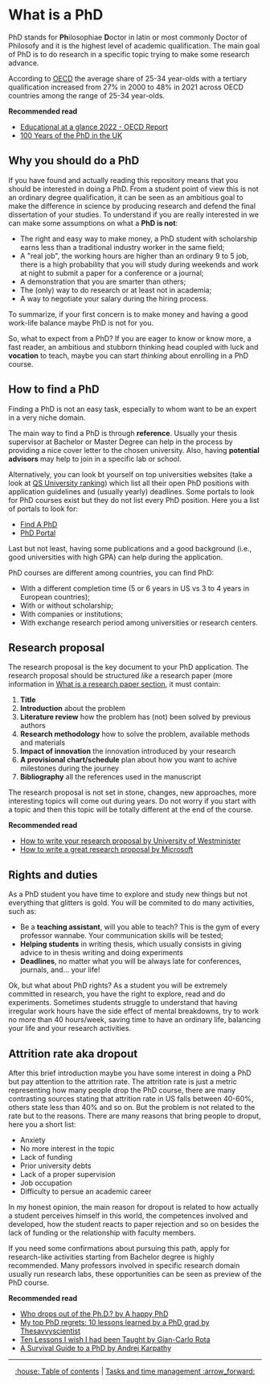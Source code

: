 # What is a PhD
PhD stands for **Ph**ilosophiae **D**octor in latin or most commonly Doctor of Philosofy and it is the highest level of academic qualification. The main goal of PhD is to do research in a specific topic trying to make some research advance.

According to [OECD](https://www.oecd.org/) the average share of 25-34 year-olds with a tertiary qualification increased from 27% in 2000 to 48% in 2021 across OECD countries among the range of 25-34 year-olds.

**Recommended read**
* [Educational at a glance 2022 - OECD Report](https://www.oecd.org/education/education-at-a-glance/)
* [100 Years of the PhD in the UK](https://discovery.ucl.ac.uk/id/eprint/10068565/)


## Why you should do a PhD
If you have found and actually reading this repository means that you should be interested in doing a PhD. From a student point of view this is not an ordinary degree qualification, it can be seen as an ambitious goal to make the difference in science by producing research and defend the final dissertation of your studies.
To understand if you are really interested in we can make some assumptions on what a **PhD is not**:
- The right and easy way to make money, a PhD student with scholarship earns less than a traditional industry worker in the same field;
- A "real job", the working hours are higher than an ordinary 9 to 5 job, there is a high probability that you will study during weekends and work at night to submit a paper for a conference or a journal;
- A demonstration that you are smarter than others;
- The (only) way to do research or at least not in academia;
- A way to negotiate your salary during the hiring process.

To summarize, if your first concern is to make money and having a good work-life balance maybe PhD is not for you.

So, what to expect from a PhD? If you are eager to know or know more, a fast reader, an ambitious and stubborn thinking head coupled with luck and **vocation** to teach, maybe you can start _thinking_ about enrolling in a PhD course.


## How to find a PhD
Finding a PhD is not an easy task, especially to whom want to be an expert in a very niche domain.

The main way to find a PhD is through **reference**. Usually your thesis supervisor at Bachelor or Master Degree can help in the process by providing a nice cover letter to the chosen university. Also, having **potential advisors** may help to join in a specific lab or school.

Alternatively, you can look bt yourself on top universities websites (take a look at [QS University ranking](https://www.topuniversities.com/university-rankings)) which list all their open PhD positions with application guidelines and (usually yearly) deadlines.
Some portals to look for PhD courses exist but they do not list every PhD position.
Here you a list of portals to look for:
* [Find A PhD](https://www.findaphd.com/phds/)
* [PhD Portal](https://www.phdportal.com/)

Last but not least, having some publications and a good background (i.e., good universities with high GPA) can help during the application.

PhD courses are different among countries, you can find PhD:
* With a different completion time (5 or 6 years in US vs 3 to 4 years in European countries);
* With or without scholarship;
* With companies or institutions;
* With exchange research period among universities or research centers.


## Research proposal
The research proposal is the key document to your PhD application. The research proposal should be structured _like_ a research paper (more information in [What is a research paper section](https://github.com/ric-sar/ultimate_phd_student_guide/blob/main/what_is_a_research_paper.md), it must contain:
1. **Title**
2. **Introduction** about the problem 
3. **Literature review** how the problem has (not) been solved by previous authors
4. **Research methodology** how to solve the problem, available methods and materials
5. **Impact of innovation** the innovation introduced by your research
6. **A provisional chart/schedule** plan about how you want to achive milestones during the journey
7. **Bibliography** all the references used in the manuscript

The research proposal is not set in stone, changes, new approaches, more interesting topics will come out during years. Do not worry if you start with a topic and then this topic will be totally different at the end of the course.

**Recommended read**
* [How to write your research proposal by University of Westminister](https://www.westminster.ac.uk/study/postgraduate/research-degrees/entry-requirements/how-to-write-your-research-proposal)
* [How to write a great research proposal by Microsoft](https://www.microsoft.com/en-us/research/academic-program/how-to-write-a-great-research-proposal/)


## Rights and duties
As a PhD student you have time to explore and study new things but not everything that glitters is gold.
You will be commited to do many activities, such as:
* Be a **teaching assistant**, will you able to teach? This is the gym of every professor wannabe. Your communication skills will be tested;
* **Helping students** in writing thesis, which usually consists in giving advice to in thesis writing and doing experiments
* **Deadlines**, no matter what you will be always late for conferences, journals, and... your life!

Ok, but what about PhD rights? As a student you will be extremely committed in research, you have the right to explore, read and do experiments.
Sometimes students struggle to understand that having irregular work hours have the side effect of mental breakdowns, try to work no more than 40 hours/week, saving time to have an ordinary life, balancing your life and your research activities.


## Attrition rate aka dropout
After this brief introduction maybe you have some interest in doing a PhD but pay attention to the attrition rate. The attrition rate is just a metric representing how many people drop the PhD course, there are many contrasting sources stating that attrition rate in US falls between 40-60%, others state less than 40% and so on.
But the problem is not related to the rate but to the reasons. There are many reasons that bring people to droput, here you a short list:
* Anxiety
* No more interest in the topic
* Lack of funding
* Prior university debts
* Lack of a proper supervision
* Job occupation
* Difficulty to persue an academic career

In my honest opinion, the main reason for dropout is related to how actually a student perceives himself in this world, the competences involved and developed, how the student reacts to paper rejection and so on besides the lack of funding or the relationship with faculty members.

If you need some confirmations about pursuing this path, apply for research-like activities starting from Bachelor degree is highly recommended. Many professors involved in specific research domain usually run research labs, these opportunities can be seen as preview of the PhD course.

**Recommended read**
* [Who drops out of the Ph.D.? by A happy PhD](https://ahappyphd.org/posts/drop-out-phd/)
* [My top PhD regrets: 10 lessons learned by a PhD grad by Thesavvyscientist](https://www.thesavvyscientist.com/phd-regrets/)
* [Ten Lessons I wish I had been Taught by Gian-Carlo Rota](https://alumni.media.mit.edu/~cahn/life/gian-carlo-rota-10-lessons.html)
* [A Survival Guide to a PhD by Andrej Karpathy](https://karpathy.github.io/2016/09/07/phd/)


---
<div align="center">
<a href='https://github.com/ric-sar/ultimate_phd_student_guide'>:house: Table of contents</a> | 
<a href='https://github.com/ric-sar/ultimate_phd_student_guide/blob/main/tasks_and_time_management.md'>Tasks and time management :arrow_forward:</a>
</div>
